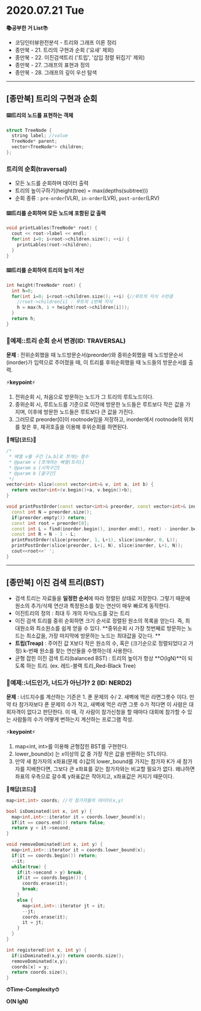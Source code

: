# 2020.07.21 Tue

**📚공부한 거 List**📚

- 코딩인터뷰완전분석 - 트리와 그래프 이론 정리
- 종만북 - 21. 트리의 구현과 순회 ('요새' 제외)
- 종만북 - 22. 이진검색트리 ('트립', '삽입 정렬 뒤집기' 제외)
- 종만북 - 27. 그래프의 표현과 정의
- 종만북 - 28. 그래프의 깊이 우선 탐색

----

## [종만북] 트리의 구현과 순회

#### ⌨️트리의 노드를 표현하는 객체

```c++
struct TreeNode {
  string label; //value
  TreeNode* parent;
  vector<TreeNode*> children;
};
```

### 트리의 순회(traversal)

- 모든 노드를 순회하며 데이터 출력
- 트리의 높이구하기(height(tree) = max(depths(subtree)))
- 순회 종류 : `pre-order`(VLR), `in-order`(LVR), `post-order`(LRV)

#### ⌨️트리를 순회하며 모든 노드에 포함된 값 출력

```c++
void printLables(TreeNode* root) {
  cout << root->label << endl;
  for(int i=0; i<root->children.size(); ++i) {
    printLables(root->children);
  }
}
```

#### ⌨️트리를 순회하여 트리의 높이 계산

```c++
int height(TreeNode* root) {
  int h=0;
  for(int i=0; i<root->children.size(); ++i) {//루트의 자식 수만큼
    //root->children[i] : 루트의 i번째 자식
    h = max(h, 1 + height(root->children[i]));
  }
  return h;
}
```

### 📝예제::트리 순회 순서 변경(ID: TRAVERSAL)

**문제** : 전위순회했을 때 노드방문순서(preorder)와 중위순회했을 때 노드방문순서(inorder)가 입력으로 주어졌을 때, 이 트리를 후위순회했을 때 노드들의 방문순서를 출력.

⚡️**keypoint**⚡️

1. 전위순회 시, 처음으로 방문하는 노드가 그 트리의 루트노드이다. 
2. 중위순회 시, 루트노드를 기준으로 이전에 방문한 노드들은 루트보다 작은 값을 가지며, 이후에 방문한 노드들은 루트보다 큰 값을 가진다. 
3. 그러므로 preorder[0]이 rootnode임을 저장하고, inorder에서 rootnode의 위치를 찾은 후, 재귀호출을 이용해 후위순회를 하면된다. 

🔑**해답(코드)**🔑

```c++
/*
 * 배열 v를 구간 [a,b]로 쪼개는 함수
 * @param v [쪼개려는 배열(트리)]
 * @param a [시작구간]
 * @param b [끝구간]
 */
vector<int> slice(const vector<int>& v, int a, int b) {
  return vector<int>(v.begin()+a, v.begin()+b);
}
```

```c++
void printPostOrder(const vector<int>& preorder, const vector<int>& inorder) {
  const int N = preorder.size();
  if(preorder.empty()) return;
  const int root = preorder[0];
  const int L = find(inorder.begin(), inorder.end(), root) - inorder.begin();
  const int R = N - 1 - L;
  printPostOrder(slice(preorder, 1, L+1), slice(inorder, 0, L));
  printPostOrder(slice(preorder, L+1, N), slice(inorder, L+1, N));
  cout<<root<<' ';
}
```

_____________

## [종만북] 이진 검색 트리(BST)

- 검색 트리는 자료들을 **일정한 순서**에 따라 정렬된 상태로 저장한다. 그렇기 때문에 원소의 추가/삭제 연산과 특정원소를 찾는 연산이 매우 빠르게 동작한다. 
- 이진트리의 정의 : 최대 두 개의 자식노드를 갖는 트리 
- 이진 검색 트리를 중위 순회하면 크기 순서로 정렬된 원소의 목록을 얻는다. 즉, 최대원소와 최소원소를 쉽게 얻을 수 있다. **중위순회 시 가장 첫번째로 방문하는 노드는 최소값을, 가장 마지막에 방문하는 노드는 최대값을 갖는다. **
- **트립(Treap)** : 주어진 값 X보다 작은 원소의 수, 혹은 (크기순으로 정렬되었다고 가정) k-번째 원소를 찾는 연산들을 수행하는데 사용한다. 
- 균형 잡힌 이진 검색 트리(balanced BST) : 트리의 높이가 항상 **O(lgN)**이 되도록 하는 트리. (ex. 레드-블랙 트리_Red-Black Tree)

### 📝예제::너드인가, 너드가 아닌가? 2 (ID: NERD2)

**문제** : 너드지수를 계산하는 기준은 1. 푼 문제의 수/ 2. 새벽에 먹은 라면그릇수 이다. 만약 타 참가자보다 푼 문제의 수가 적고, 새벽에 먹은 라면 그릇 수가 적다면 이 사람은 대회자격이 없다고 판단한다. 이 때, 각 사람이 참가신청을 할 때마다 대회에 참가할 수 있는 사람들의 수가 어떻게 변하는지 계산하는 프로그램 작성.

⚡️**keypoint**⚡️

1. map<int, int>를 이용해 균형잡힌 BST를 구현한다. 
2. lower_bound(x) 는 x이상의 값 중 가장 작은 값을 반환하는 STL이다. 
3. 만약 새 참가자의 x좌표(문제 수)값의 lower_bound를 가지는 참가자 K가 새 참가자를 지배한다면, 그보다 큰 x좌표를 갖는 참가자와는 비교할 필요가 없다. 왜냐하면 좌표의 우측으로 갈수록 y좌표값은 작아지고, x좌표값은 커지기 때문이다. 

🔑**해답(코드)**🔑

```c++
map<int,int> coords; //각 참가자들의 데이터(x,y)

bool isDominated(int x, int y) {
  map<int,int>::iterator it = coords.lower_bound(x);
  if(it == coors.end()) return false;
  return y < it->second;
}
```

```c++
void removeDominated(int x, int y) {
  map<int,int>::iterator it = coords.lower_bound(x);
  if(it == coords.begin()) return;
  --it;
  while(true) {
    if(it->second > y) break;
    if(it == coords.begin()) {
      coords.erase(it);
      break;
    }
    else {
      map<int,int>::iterator jt = it;
      --jt;
      coords.erase(it);
      it = jt;
    }
  }
}
```

```c++
int registered(int x, int y) {
  if(isDominated(x,y)) return coords.size();
  removeDominated(x,y);
  coords[x] = y;
  return coords.size();
}
```

**⏱Time-Complexity⏱**

**O(N lgN)**

